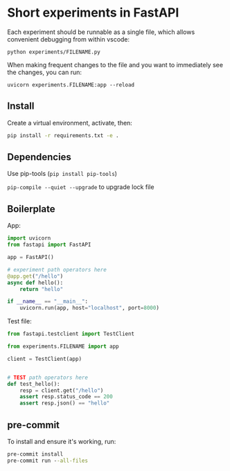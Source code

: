 # Short experiments in FastAPI

Each experiment should be runnable as a single file, which allows convenient debugging from within vscode:

`python experiments/FILENAME.py`

When making frequent changes to the file and you want to immediately see the changes, you can run:

`uvicorn experiments.FILENAME:app --reload`

## Install

Create a virtual environment, activate, then:

```cmd
pip install -r requirements.txt -e .
```

## Dependencies

Use pip-tools (`pip install pip-tools`)

`pip-compile --quiet --upgrade` to upgrade lock file

## Boilerplate

App:

```py
import uvicorn
from fastapi import FastAPI

app = FastAPI()

# experiment path operators here
@app.get("/hello")
async def hello():
    return "hello"

if __name__ == "__main__":
    uvicorn.run(app, host="localhost", port=8000)
```

Test file:

```py
from fastapi.testclient import TestClient

from experiments.FILENAME import app

client = TestClient(app)


# TEST path operators here
def test_hello():
    resp = client.get("/hello")
    assert resp.status_code == 200
    assert resp.json() == "hello"
```

## pre-commit

To install and ensure it's working, run:

```cmd
pre-commit install
pre-commit run --all-files
```
